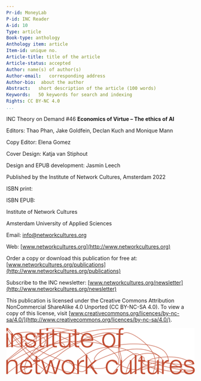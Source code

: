 ```yaml
---
Pr-id: MoneyLab
P-id: INC Reader
A-id: 10
Type: article
Book-type: anthology
Anthology item: article
Item-id: unique no.
Article-title: title of the article
Article-status: accepted
Author: name(s) of author(s)
Author-email:   corresponding address
Author-bio:  about the author
Abstract:   short description of the article (100 words)
Keywords:   50 keywords for search and indexing
Rights: CC BY-NC 4.0
...
```



INC Theory on Demand \#46
**Economics of Virtue – The ethics of AI**

Editors: Thao Phan, Jake Goldfein, Declan Kuch and Monique Mann

Copy Editor: Elena Gomez

Cover Design: Katja van Stiphout 

Design and EPUB development: Jasmin Leech


Published by the Institute of Network Cultures, Amsterdam 2022

ISBN print:

ISBN EPUB:

Institute of Network Cultures

Amsterdam University of Applied Sciences

Email: <info@networkcultures.org>

Web: [www.networkcultures.org](http://www.networkcultures.org)


Order a copy or download this publication for free at:
[www.networkcultures.org/publications](http://www.networkcultures.org/publications)

Subscribe to the INC newsletter:
[www.networkcultures.org/newsletter](http://www.networkcultures.org/newsletter)

This publication is licensed under the Creative Commons Attribution
NonCommercial ShareAlike 4.0 Unported (CC BY-NC-SA 4.0). To view a copy
of this license, visit
[www.creativecommons.org/licences/by-nc-sa/4.0/](http://www.creativecommons.org/licences/by-nc-sa/4.0/).

![](imgs/INC-logoCMYK.png)
<br/> 

